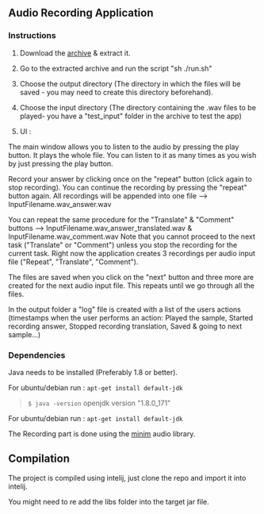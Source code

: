 ## Audio Recording Application

### Instructions

1. Download the [archive](https://github.com/bootphon/erec/releases) & extract it.

2. Go to the extracted archive and run the script "sh ./run.sh"

3. Choose the output directory (The directory in which the files will be saved - you may need to create this directory beforehand).

4. Choose the input directory (The directory containing the .wav files to be played- you have a "test_input" folder in the archive to test the app)

5. UI : 

The main window allows you to listen to the audio by pressing the play button. It plays the whole file. You can listen to it as many times as you wish by just pressing the play button.

Record your answer by clicking once on the "repeat" button (click again to stop recording). You can continue the recording by pressing the "repeat" button again. All recordings will be appended into one file --> InputFilename.wav_answer.wav

You can repeat the same procedure for the "Translate" & "Comment" buttons --> InputFilename.wav_answer_translated.wav & InputFilename.wav_comment.wav
Note that you cannot proceed to the next task ("Translate" or "Comment") unless you stop the recording for the current task.
Right now the application creates 3 recordings per audio input file ("Repeat", "Translate", "Comment").

The files are saved when you click on the "next" button and three more are created for the next audio input file. This repeats until we go through all the files.

In the output folder a "log" file is created with a list of the users actions (timestamps when the user performs an action: Played the sample, Started recording answer, Stopped recording translation, Saved & going to next sample...)


### Dependencies

Java needs to be installed (Preferably 1.8 or better).

For ubuntu/debian run : `apt-get install default-jdk`

> `$ java -version`
> openjdk version "1.8.0_171"

For ubuntu/debian run : `apt-get install default-jdk`

The Recording part is done using the [minim](https://github.com/ddf/Minim) audio library.

## Compilation

The project is compiled using intelij, just clone the repo and import it into intelij.

You might need to re add the libs folder into the target jar file.
